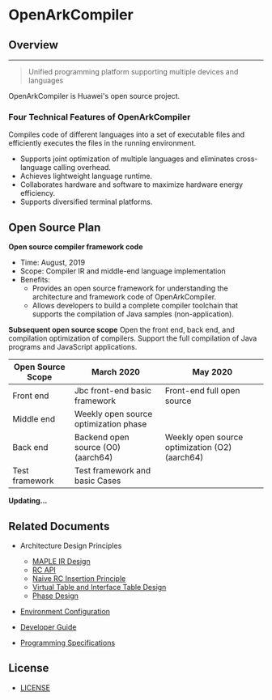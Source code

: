 # OpenArkCompiler

## Overview
-----------------
> Unified programming platform supporting multiple devices and languages

OpenArkCompiler is Huawei's open source project.

### Four Technical Features of OpenArkCompiler ###

Compiles code of different languages into a set of executable files and efficiently executes the files in the running environment.
- Supports joint optimization of multiple languages and eliminates cross-language calling overhead.
- Achieves lightweight language runtime.
- Collaborates hardware and software to maximize hardware energy efficiency.
- Supports diversified terminal platforms.

## Open Source Plan
**Open source compiler framework code**
- Time: August, 2019
- Scope: Compiler IR and middle-end language implementation
- Benefits:
   - Provides an open source framework for understanding the architecture and framework code of OpenArkCompiler.
   - Allows developers to build a complete compiler toolchain that supports the compilation of Java samples (non-application).

**Subsequent open source scope**
Open the front end, back end, and compilation optimization of compilers. Support the full compilation of Java programs and JavaScript applications.

|Open Source Scope|March 2020 |May 2020 |
| ------------ | -------------------|--------------------- |
|Front end| Jbc front-end basic framework | Front-end full open source |
|Middle end |Weekly open source optimization phase |       |
|Back end |Backend open source (O0) (aarch64)|Weekly open source optimization (O2) (aarch64)|
|Test framework|Test framework and basic Cases|     |

**Updating...**

## Related Documents

- Architecture Design Principles
   - [MAPLE IR Design](doc/en/MapleIRDesign.md)
   - [RC API](doc/en/RC_API.md)
   - [Naive RC Insertion Principle](doc/en/Naive_RC_Insertion_Description.md)
   - [Virtual Table and Interface Table Design](doc/en/Vtable_Itable_Description.md)
   - [Phase Design](doc/en/Compiler_Phase_Description.md)


- [Environment Configuration](doc/en/Development_Preparation.md)

- [Developer Guide](doc/en/Developer_Guide.md)

- [Programming Specifications](doc/en/Programming_Specifications.md)



## License
- [LICENSE](license/LICENSE)
